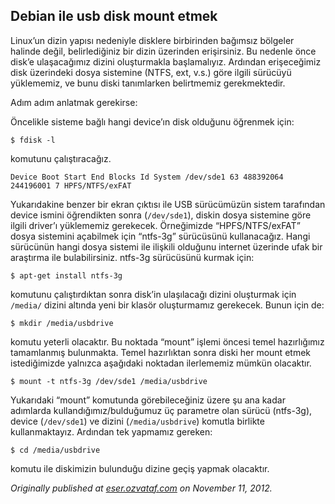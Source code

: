 ## Debian ile usb disk mount etmek

Linux’un dizin yapısı nedeniyle disklere birbirinden bağımsız bölgeler halinde değil, belirlediğiniz bir dizin üzerinden erişirsiniz. Bu nedenle önce disk’e ulaşacağımız dizini oluşturmakla başlamalıyız. Ardından erişeceğimiz disk üzerindeki dosya sistemine (NTFS, ext, v.s.) göre ilgili sürücüyü yüklememiz, ve bunu diski tanımlarken belirtmemiz gerekmektedir.

Adım adım anlatmak gerekirse:

Öncelikle sisteme bağlı hangi device’ın disk olduğunu öğrenmek için:

```
$ fdisk -l
```

komutunu çalıştıracağız.

```
Device Boot Start End Blocks Id System /dev/sde1 63 488392064 244196001 7 HPFS/NTFS/exFAT
```

Yukarıdakine benzer bir ekran çıktısı ile USB sürücümüzün sistem tarafından device ismini öğrendikten sonra (`/dev/sde1`), diskin dosya sistemine göre ilgili driver’ı yüklememiz gerekecek. Örneğimizde “HPFS/NTFS/exFAT” dosya sistemini açabilmek için “ntfs-3g” sürücüsünü kullanacağız. Hangi sürücünün hangi dosya sistemi ile ilişkili olduğunu internet üzerinde ufak bir araştırma ile bulabilirsiniz. ntfs-3g sürücüsünü kurmak için:

```
$ apt-get install ntfs-3g
```

komutunu çalıştırdıktan sonra disk’in ulaşılacağı dizini oluşturmak için `/media/` dizini altında yeni bir klasör oluşturmamız gerekecek. Bunun için de:

```
$ mkdir /media/usbdrive
```

komutu yeterli olacaktır. Bu noktada “mount” işlemi öncesi temel hazırlığımız tamamlanmış bulunmakta. Temel hazırlıktan sonra diski her mount etmek istediğimizde yalnızca aşağıdaki noktadan ilerlememiz mümkün olacaktır.

```
$ mount -t ntfs-3g /dev/sde1 /media/usbdrive
```

Yukarıdaki “mount” komutunda görebileceğiniz üzere şu ana kadar adımlarda kullandığımız/bulduğumuz üç parametre olan sürücü (ntfs-3g), device (`/dev/sde1`) ve dizini (`/media/usbdrive`) komutla birlikte kullanmaktayız. Ardından tek yapmamız gereken:

```
$ cd /media/usbdrive
```

komutu ile diskimizin bulunduğu dizine geçiş yapmak olacaktır.

*Originally published at* [*eser.ozvataf.com*](http://eser.ozvataf.com/debian-ile-usb-disk-mount-etmek/) *on November 11, 2012.*